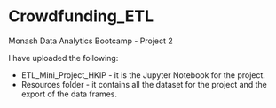 # Crowdfunding_ETL
Monash Data Analytics Bootcamp - Project 2

I have uploaded the following:
  - ETL_Mini_Project_HKIP - it is the Jupyter Notebook for the project.
  - Resources folder - it contains all the dataset for the project and the export of the data frames.
